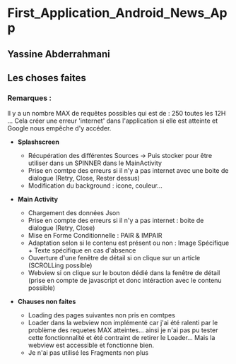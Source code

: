 # First_Application_Android_News_App

## Yassine Abderrahmani 

## Les choses faites 

### Remarques :

Il y a un nombre MAX de requêtes possibles qui est de : 250 toutes les 12H ... 
Cela créer une erreur 'internet' dans l'application si elle est atteinte et Google nous empêche d'y accéder.

- **Splashscreen**
    - Récupération des différentes Sources -> Puis stocker pour être utiliser dans un SPINNER dans le MainActivity
    - Prise en comtpe des erreurs si il n'y a pas internet avec une boite de dialogue (Retry, Close, Rester dessus)
    - Modification du background : icone, couleur...
  
- **Main Activity**
    - Chargement des données Json
    - Prise en compte des erreurs si il n'y a pas internet : boite de dialogue (Retry, Close)
    - Mise en Forme Conditionnelle : PAIR & IMPAIR 
    - Adaptation selon si le contenu est présent ou non : Image Spécifique + Texte spécifique en cas d'absence
    - Ouverture d'une fenêtre de détail si on clique sur un article (SCROLLing possible)
    - Webview si on clique sur le bouton dédié dans la fenêtre de détail (prise en compte de javascript et donc intéraction avec le contenu possible)

- **Chauses non faites**
    - Loading des pages suivantes non pris en comtpes
    - Loader dans la webview non implémenté car j'ai été ralenti par le problème des requetes MAX atteintes... ainsi je n'ai pas pu tester cette fonctionnalité et été contraint de retirer le Loader... Mais la webview est accessible et fonctionne bien.
    - Je n'ai pas utilisé les Fragments non plus
